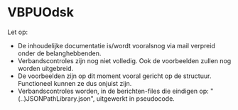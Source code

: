# VBPUOdsk

Let op:
- De inhoudelijke documentatie is/wordt vooralsnog via mail verpreid onder de belanghebbenden.
- Verbandscontroles zijn nog niet volledig. Ook de voorbeelden zullen nog worden uitgebreid.
- De voorbeelden zijn op dit moment vooral gericht op de structuur. Functioneel kunnen ze dus onjuist zijn.
- Verbandscontroles worden, in de berichten-files die eindigen op: "(..)JSONPathLibrary.json", uitgewerkt in pseudocode. 
